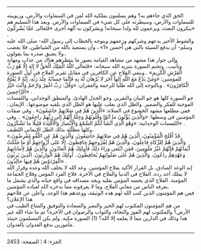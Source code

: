 ------------------------------------------------------------------------

الحق الذي جاءهم به؟ وهم يسلمون بملكية الله لمن في السماوات والأرض،
وربوبيته للسماوات والأرض، وسيطرته على كل شيء في السماوات والأرض. وبعد
هذا التسليم هم ينكرون البعث، ويزعمون لله ولدا سبحانه! ويشركون به آلهة
أخرى «فَتَعالى عَمَّا يُشْرِكُونَ» .  
والشوط الأخير يدعهم وشركهم وزعمهم ويتوجه بالخطاب إلى رسول الله- صلى الله
عليه وسلم- أن يدفع السيئة بالتي هي أحسن «1» ، وأن يستعيذ بالله من
الشياطين، فلا يغضب ولا يضيق صدره بما يقولون..  
وإلى جوار هذا مشهد من مشاهد القيامة يصور ما ينتظرهم هناك من عذاب ومهانة
وتأنيب.. وتختم السورة بتنزيه الله سبحانه: «فَتَعالَى اللَّهُ الْمَلِكُ الْحَقُّ لا إِلهَ
إِلَّا هُوَ رَبُّ الْعَرْشِ الْكَرِيمِ» . وبنفي الفلاح عن الكافرين في مقابل تقرير الفلاح
في أول السورة للمؤمنين: «وَمَنْ يَدْعُ مَعَ اللَّهِ إِلهاً آخَرَ لا بُرْهانَ لَهُ بِهِ فَإِنَّما
حِسابُهُ عِنْدَ رَبِّهِ، إِنَّهُ لا يُفْلِحُ الْكافِرُونَ» . وبالتوجه إلى الله طلبا للرحمة
والغفران: «وَقُلْ: رَبِّ اغْفِرْ وَارْحَمْ وَأَنْتَ خَيْرُ الرَّاحِمِينَ» .  
جو السورة كلها هو جو البيان والتقرير، وجو الجدل الهادئ، والمنطق
الوجداني، واللمسات الموحية للفكر والضمير. والظل الذي يغلب عليها هو الظل
الذي يلقيه موضوعها.. الإيمان.. ففي مطلعها مشهد الخشوع في الصلاة: «الَّذِينَ
هُمْ فِي صَلاتِهِمْ خاشِعُونَ» . وفي صفات المؤمنين في وسطها: «وَالَّذِينَ يُؤْتُونَ ما آتَوْا
وَقُلُوبُهُمْ وَجِلَةٌ أَنَّهُمْ إِلى رَبِّهِمْ راجِعُونَ» .. وفي اللمسات الوجدانية: «وَهُوَ الَّذِي
أَنْشَأَ لَكُمُ السَّمْعَ وَالْأَبْصارَ وَالْأَفْئِدَةَ قَلِيلًا ما تَشْكُرُونَ» .  
وكلها مظلّلة بذلك الظل الإيماني اللطيف.  
«قَدْ أَفْلَحَ الْمُؤْمِنُونَ، الَّذِينَ هُمْ فِي صَلاتِهِمْ خاشِعُونَ، وَالَّذِينَ هُمْ عَنِ اللَّغْوِ مُعْرِضُونَ،
وَالَّذِينَ هُمْ لِلزَّكاةِ فاعِلُونَ، وَالَّذِينَ هُمْ لِفُرُوجِهِمْ حافِظُونَ. إِلَّا عَلى أَزْواجِهِمْ أَوْ ما
مَلَكَتْ أَيْمانُهُمْ فَإِنَّهُمْ غَيْرُ مَلُومِينَ، فَمَنِ ابْتَغى وَراءَ ذلِكَ فَأُولئِكَ هُمُ العادُونَ.
وَالَّذِينَ هُمْ لِأَماناتِهِمْ وَعَهْدِهِمْ راعُونَ، وَالَّذِينَ هُمْ عَلى صَلَواتِهِمْ يُحافِظُونَ.. أُولئِكَ
هُمُ الْوارِثُونَ. الَّذِينَ يَرِثُونَ الْفِرْدَوْسَ هُمْ فِيها خالِدُونَ» .  
إنه الوعد الصادق، بل القرار الأكيد بفلاح المؤمنين. وعد الله لا يخلف الله
وعده وقرار الله لا يملك أحد رده. الفلاح في الدنيا والفلاح في الآخرة.
فلاح الفرد المؤمن وفلاح الجماعة المؤمنة. الفلاح الذي يحسه المؤمن بقلبه
ويجد مصداقه في واقع حياته والذي يشمل ما يعرفه الناس من معاني الفلاح، وما
لا يعرفونه مما يدخره الله لعباده المؤمنين.  
فمن هم المؤمنون الذين كتب الله لهم هذه الوثيقة، ووعدهم هذا الوعد، وأعلن
عن فلاحهم هذا الإعلان؟  
من هم المؤمنون المكتوب لهم الخير والنصر والسعادة والتوفيق والمتاع الطيب
في الأرض؟ والمكتوب لهم الفوز والنجاة، والثواب والرضوان في الآخرة؟ ثم ما
شاء الله غير هذا وذلك في الدارين مما لا يعلمه إلا الله؟ (1) السورة مكية.
ولم يكن المسلمون حينئذ مأمورين بدفع العدوان بالعدوان.

------------------------------------------------------------------------

الجزء: 4 ¦ الصفحة: 2453
